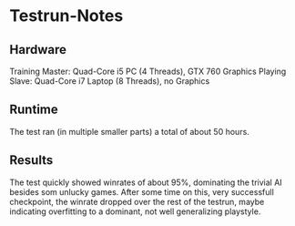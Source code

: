 # Testrun-Notes

## Hardware

Training Master: Quad-Core i5 PC (4 Threads), GTX 760 Graphics
Playing Slave: Quad-Core i7 Laptop (8 Threads), no Graphics

## Runtime

The test ran (in multiple smaller parts) a total of about 50 hours.

## Results

The test quickly showed winrates of about 95%, dominating the trivial AI besides som unlucky games.
After some time on this, very successfull checkpoint, the winrate dropped over the rest of the testrun,
maybe indicating overfitting to a dominant, not well generalizing playstyle.